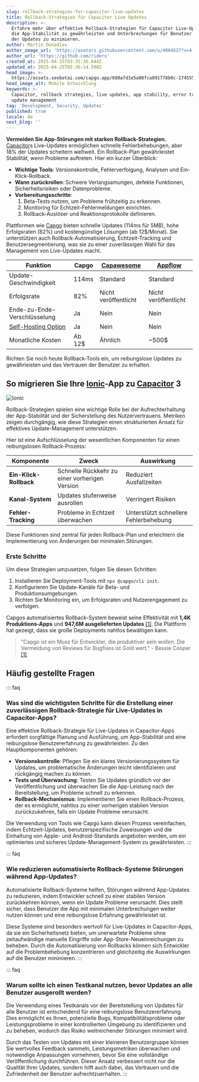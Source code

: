 ```yaml
---
slug: rollback-strategies-for-capacitor-live-updates
title: Rollback-Strategien für Capacitor Live Updates
description: >-
  Erfahre mehr über effektive Rollback-Strategien für Capacitor Live-Updates, um
  die App-Stabilität zu gewährleisten und Unterbrechungen für Benutzer während
  der Updates zu minimieren.
author: Martin Donadieu
author_image_url: 'https://avatars.githubusercontent.com/u/4084527?v=4'
author_url: 'https://github.com/riderx'
created_at: 2025-04-25T03:35:36.644Z
updated_at: 2025-04-25T03:36:14.598Z
head_image: >-
  https://assets.seobotai.com/capgo.app/680afd1e5a08fca891778b0c-1745552174598.jpg
head_image_alt: Mobile Entwicklung
keywords: >-
  Capacitor, rollback strategies, live updates, app stability, error tracking,
  update management
tag: 'Development, Security, Updates'
published: true
locale: de
next_blog: ''
---
```

**Vermeiden Sie App-Störungen mit starken Rollback-Strategien.** [Capacitor](https://capacitorjs.com/)s Live-Updates ermöglichen schnelle Fehlerbehebungen, aber 18% der Updates scheitern weltweit. Ein Rollback-Plan gewährleistet Stabilität, wenn Probleme auftreten. Hier ein kurzer Überblick:

-   **Wichtige Tools**: Versionskontrolle, Fehlerverfolgung, Analysen und Ein-Klick-Rollback.
-   **Wann zurückrollen**: Schwere Verlangsamungen, defekte Funktionen, Sicherheitsrisiken oder Datenprobleme.
-   **Vorbereitungsschritte**:
    1.  Beta-Tests nutzen, um Probleme frühzeitig zu erkennen.
    2.  Monitoring für Echtzeit-Fehlermeldungen einrichten.
    3.  Rollback-Auslöser und Reaktionsprotokolle definieren.

Plattformen wie [Capgo](https://capgo.app/) bieten schnelle Updates (114ms für 5MB), hohe Erfolgsraten (82%) und kostengünstige Lösungen (ab 12$/Monat). Sie unterstützen auch Rollback-Automatisierung, Echtzeit-Tracking und Benutzersegmentierung, was sie zu einer zuverlässigen Wahl für das Management von Live-Updates macht.

| **Funktion** | **Capgo** | **[Capawesome](https://capawesome.io/)** | **[Appflow](https://ionic.io/appflow/)** |
| --- | --- | --- | --- |
| Update-Geschwindigkeit | 114ms | Standard | Standard |
| Erfolgsrate | 82% | Nicht veröffentlicht | Nicht veröffentlicht |
| Ende-zu-Ende-Verschlüsselung | Ja | Nein | Nein |
| [Self-Hosting Option](https://capgo.app/blog/self-hosted-capgo/) | Ja | Nein | Nein |
| Monatliche Kosten | Ab 12$ | Ähnlich | ~500$ |

Richten Sie noch heute Rollback-Tools ein, um reibungslose Updates zu gewährleisten und das Vertrauen der Benutzer zu erhalten.

## So migrieren Sie Ihre [Ionic](https://ionicframework.com/)-App zu [Capacitor](https://capacitorjs.com/) 3

![Ionic](https://assets.seobotai.com/capgo.app/680afd1e5a08fca891778b0c/e144b5b930d9d793c665f9f08c6b1196.jpg)

Rollback-Strategien spielen eine wichtige Rolle bei der Aufrechterhaltung der App-Stabilität und der Sicherstellung des Nutzervertrauens. Metriken zeigen durchgängig, wie diese Strategien einen strukturierten Ansatz für effektives Update-Management unterstützen.

Hier ist eine Aufschlüsselung der wesentlichen Komponenten für einen reibungslosen Rollback-Prozess:

| Komponente | Zweck | Auswirkung |
| --- | --- | --- |
| **Ein-Klick-Rollback** | Schnelle Rückkehr zu einer vorherigen Version | Reduziert Ausfallzeiten |
| **Kanal-System** | Updates stufenweise ausrollen | Verringert Risiken |
| **Fehler-Tracking** | Probleme in Echtzeit überwachen | Unterstützt schnellere Fehlerbehebung |

Diese Funktionen sind zentral für jeden Rollback-Plan und erleichtern die Implementierung von Änderungen bei minimalen Störungen.

### Erste Schritte

Um diese Strategien umzusetzen, folgen Sie diesen Schritten:

1.  Installieren Sie Deployment-Tools mit `npx @capgo/cli init`.
2.  Konfigurieren Sie Update-Kanäle für Beta- und Produktionsumgebungen.
3.  Richten Sie Monitoring ein, um Erfolgsraten und Nutzerengagement zu verfolgen.

Capgos automatisiertes Rollback-System beweist seine Effektivität mit **1,4K Produktions-Apps** und **947,6M ausgelieferten Updates** [\[1\]](https://capgo.app/). Die Plattform hat gezeigt, dass sie große Deployments nahtlos bewältigen kann.

> "Capgo ist ein Muss für Entwickler, die produktiver sein wollen. Die Vermeidung von Reviews für Bugfixes ist Gold wert." - Bessie Cooper [\[1\]](https://capgo.app/)

## Häufig gestellte Fragen

::: faq
### Was sind die wichtigsten Schritte für die Erstellung einer zuverlässigen Rollback-Strategie für Live-Updates in Capacitor-Apps?

Eine effektive Rollback-Strategie für Live-Updates in Capacitor-Apps erfordert sorgfältige Planung und Ausführung, um App-Stabilität und eine reibungslose Benutzererfahrung zu gewährleisten. Zu den Hauptkomponenten gehören:

-   **Versionskontrolle**: Pflegen Sie ein klares Versionierungssystem für Updates, um problematische Änderungen leicht identifizieren und rückgängig machen zu können.
-   **Tests und Überwachung**: Testen Sie Updates gründlich vor der Veröffentlichung und überwachen Sie die App-Leistung nach der Bereitstellung, um Probleme schnell zu erkennen.
-   **Rollback-Mechanismus**: Implementieren Sie einen Rollback-Prozess, der es ermöglicht, nahtlos zu einer vorherigen stabilen Version zurückzukehren, falls ein Update Probleme verursacht.

Die Verwendung von Tools wie Capgo kann diesen Prozess vereinfachen, indem Echtzeit-Updates, benutzerspezifische Zuweisungen und die Einhaltung von Apple- und Android-Standards angeboten werden, um ein optimiertes und sicheres Update-Management-System zu gewährleisten.
:::

::: faq
### Wie reduzieren automatisierte Rollback-Systeme Störungen während App-Updates?

Automatisierte Rollback-Systeme helfen, Störungen während App-Updates zu reduzieren, indem Entwickler schnell zu einer stabilen Version zurückkehren können, wenn ein Update Probleme verursacht. Dies stellt sicher, dass Benutzer die App mit minimalen Unterbrechungen weiter nutzen können und eine reibungslose Erfahrung gewährleistet ist.

Diese Systeme sind besonders wertvoll für Live-Updates in Capacitor-Apps, da sie ein Sicherheitsnetz bieten, um unerwartete Probleme ohne zeitaufwändige manuelle Eingriffe oder App-Store-Neueinreichungen zu beheben. Durch die Automatisierung von Rollbacks können sich Entwickler auf die Problembehebung konzentrieren und gleichzeitig die Auswirkungen auf die Benutzer minimieren.
:::

::: faq
### Warum sollte ich einen Testkanal nutzen, bevor Updates an alle Benutzer ausgerollt werden?

Die Verwendung eines Testkanals vor der Bereitstellung von Updates für alle Benutzer ist entscheidend für eine reibungslose Benutzererfahrung. Dies ermöglicht es Ihnen, potenzielle Bugs, Kompatibilitätsprobleme oder Leistungsprobleme in einer kontrollierten Umgebung zu identifizieren und zu beheben, wodurch das Risiko weitreichender Störungen minimiert wird.

Durch das Testen von Updates mit einer kleineren Benutzergruppe können Sie wertvolles Feedback sammeln, Leistungsmetriken überwachen und notwendige Anpassungen vornehmen, bevor Sie eine vollständige Veröffentlichung durchführen. Dieser Ansatz verbessert nicht nur die Qualität Ihrer Updates, sondern hilft auch dabei, das Vertrauen und die Zufriedenheit der Benutzer aufrechtzuerhalten.
:::
